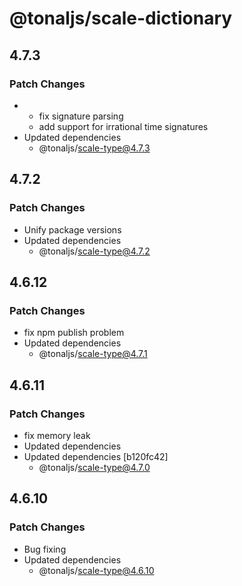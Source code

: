 # @tonaljs/scale-dictionary

## 4.7.3

### Patch Changes

- - fix signature parsing
  - add support for irrational time signatures
- Updated dependencies
  - @tonaljs/scale-type@4.7.3

## 4.7.2

### Patch Changes

- Unify package versions
- Updated dependencies
  - @tonaljs/scale-type@4.7.2

## 4.6.12

### Patch Changes

- fix npm publish problem
- Updated dependencies
  - @tonaljs/scale-type@4.7.1

## 4.6.11

### Patch Changes

- fix memory leak
- Updated dependencies
- Updated dependencies [b120fc42]
  - @tonaljs/scale-type@4.7.0

## 4.6.10

### Patch Changes

- Bug fixing
- Updated dependencies
  - @tonaljs/scale-type@4.6.10
